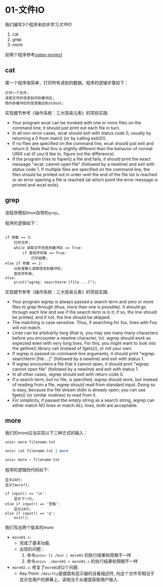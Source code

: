 # 01-文件IO

我们编写3个程序来初步学习*文件IO*
1. cat
2. grep
3. more

前两个程序参考[ostep-project](https://github.com/remzi-arpacidusseau/ostep-projects/tree/master/initial-utilities)

## cat
第一个程序很简单，打印所有读到的数据。程序的逻辑步骤如下：

```pseudocode
打开一个文件;
读取文件的信息到内存缓冲区;
把内存缓冲区的信息输出到stdout;

```

实现细节参考《操作系统：三大简易元素》的项目实践:
- Your program wcat can be invoked with one or more files on the command line; it should just print out each file in turn.
- In all non-error cases, wcat should exit with status code 0, usually by returning a 0 from main() (or by calling exit(0)).
- If no files are specified on the command line, wcat should just exit and return 0. Note that this is slightly different than the behavior of normal UNIX cat (if you'd like to, figure out the difference).
- If the program tries to fopen() a file and fails, it should print the exact message "wcat: cannot open file" (followed by a newline) and exit with status code 1. If multiple files are specified on the command line, the files should be printed out in order until the end of the file list is reached or an error opening a file is reached (at which point the error message is printed and wcat exits).


## grep
该程序模拟linux自带的`grep`。

程序的逻辑如下：
```pseudocode

if 参数 >= 3:
    打开文件;
    while 读取文件信息到缓冲区 == True:
        if 查找字符串 == True:
            打印结果;
else if 参数 == 2:
    从标准输入读取信息到缓冲区;
    查找字符串;
else:
    print("wgrep: searchterm [file ...]");

```

实现细节参考《操作系统：三大简易元素》的项目实践:
- Your program wgrep is always passed a search term and zero or more files to grep through (thus, more than one is possible). It should go through each line and see if the search term is in it; if so, the line should be printed, and if not, the line should be skipped.
- The matching is case sensitive. Thus, if searching for foo, lines with Foo will not match.
- Lines can be arbitrarily long (that is, you may see many many characters before you encounter a newline character, \n). wgrep should work as expected even with very long lines. For this, you might want to look into the getline() library call (instead of fgets()), or roll your own.
- If wgrep is passed no command-line arguments, it should print "wgrep: searchterm [file ...]" (followed by a newline) and exit with status 1.
- If wgrep encounters a file that it cannot open, it should print "wgrep: cannot open file" (followed by a newline) and exit with status 1.
- In all other cases, wgrep should exit with return code 0.
- If a search term, but no file, is specified, wgrep should work, but instead of reading from a file, wgrep should read from standard input. Doing so is easy, because the file stream stdin is already open; you can use fgets() (or similar routines) to read from it.
- For simplicity, if passed the empty string as a search string, wgrep can either match NO lines or match ALL lines, both are acceptable.


## more
我们的*more*应当实现以下三种方式的输入：

```bash
unix> more filename.txt

unix> cat filename.txt | more

unix> more < filename.txt

```

程序的逻辑伪代码如下:
```pseudocode
显示24行;
显示[more?];

if input() == '\n':
    显示下一行;
else if input() == '空格':
    显示24行;
else if input() == 'q':
    exit();

```
我们写出两个版本的*more*

- `more01.c`: 
  - 完成了基本功能.
  - 出现的问题：
    1. 命令`unix> ls /bin | more01` 的执行结果和预期不一样
    2. 命令`unix> ./more01 < more01.c` 的执行结果和预期不一样
- `more02.c`: 
  修复了`more01`的2个问题.
  - Key Point:
    `/dev/tty`是键盘和显示器的设备描述符, 向这个文件写相当于显示在用户的屏幕上，读相当于从键盘获取用户输入.

